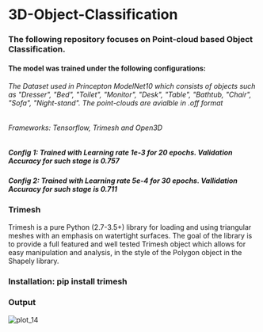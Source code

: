 # 3D-Object-Classification

### The following repository focuses on Point-cloud based Object Classification.
#### The model was trained under the following configurations:

###### The Dataset used in Princepton ModelNet10 which consists of objects such as "Dresser", "Bed", "Toilet", "Monitor", "Desk", "Table", "Bathtub, "Chair", "Sofa", "Night-stand". The point-clouds are avialble in .off format
###### Frameworks: Tensorflow, Trimesh and Open3D
##### Config 1: Trained with Learning rate 1e-3 for 20 epochs. Validation Accuracy for such stage is 0.757

##### Config 2: Trained with Learning rate 5e-4 for 30 epochs. Vallidation Accuracy for such stage is 0.711

### Trimesh
Trimesh is a pure Python (2.7-3.5+) library for loading and using triangular meshes with an emphasis on watertight surfaces. The goal of the library is to provide a full featured and well tested Trimesh object which allows for easy manipulation and analysis, in the style of the Polygon object in the Shapely library.
### Installation: pip install trimesh

### Output 
![plot_14](https://user-images.githubusercontent.com/85514219/227781818-c9484089-dac2-4fef-86f1-094c1a60a853.png)
